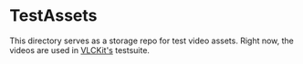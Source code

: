 # TestAssets

This directory serves as a storage repo for test video assets.
Right now, the videos are used in [VLCKit's](https://code.videolan.org/videolan/VLCKit) testsuite.
